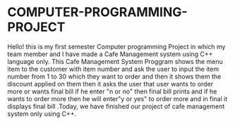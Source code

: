 # COMPUTER-PROGRAMMING-PROJECT
Hello! this is my first semester Computer programming Project in which my team member and I have made a Cafe Management system using C++ language only.
This Cafe Management System Proggram  shows the menu item to the customer with item number and ask the user to input the item number from 1 to 30 which they want to order and then it shows them the discount applied on them then it asks the user that user wants to order more or wants final bill if he enter "n or no" then final bill prints and if he wants to order more then he will enter"y or yes" to order more and in final it displays final bill .Today, we have finished our project of cafe management system only using C++. 
